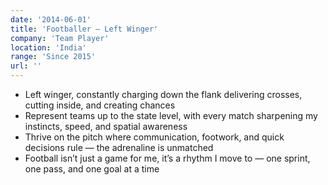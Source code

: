 ```yaml
---
date: '2014-06-01'
title: 'Footballer – Left Winger'
company: 'Team Player'
location: 'India'
range: 'Since 2015'
url: ''
---
```


- Left winger, constantly charging down the flank delivering crosses, cutting inside, and creating chances
- Represent teams up to the state level, with every match sharpening my instincts, speed, and spatial awareness
- Thrive on the pitch where communication, footwork, and quick decisions rule — the adrenaline is unmatched
- Football isn’t just a game for me, it’s a rhythm I move to — one sprint, one pass, and one goal at a time

